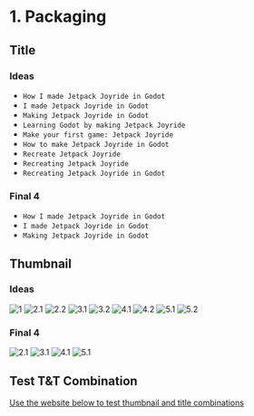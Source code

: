 # 1. Packaging

## Title

### Ideas

- `How I made Jetpack Joyride in Godot`
- `I made Jetpack Joyride in Godot`
- `Making Jetpack Joyride in Godot`
- `Learning Godot by making Jetpack Joyride`
- `Make your first game: Jetpack Joyride`
- `How to make Jetpack Joyride in Godot`
- `Recreate Jetpack Joyride`
- `Recreating Jetpack Joyride`
- `Recreating Jetpack Joyride in Godot`

### Final 4

- `How I made Jetpack Joyride in Godot`
- `I made Jetpack Joyride in Godot`
- `Making Jetpack Joyride in Godot`

## Thumbnail

### Ideas

![1](./thumbnails/final/jetpack-joyride-thumbnail.png)
![2.1](./thumbnails/final/jetpack-joyride-thumbnail-2.1.png)
![2.2](./thumbnails/final/jetpack-joyride-thumbnail-2.2.png)
![3.1](./thumbnails/final/jetpack-joyride-thumbnail-3.1.png)
![3.2](./thumbnails/final/jetpack-joyride-thumbnail-3.2.png)
![4.1](./thumbnails/final/jetpack-joyride-thumbnail-4.1.png)
![4.2](./thumbnails/final/jetpack-joyride-thumbnail-4.2.png)
![5.1](./thumbnails/final/jetpack-joyride-thumbnail-5.1.png)
![5.2](./thumbnails/final/jetpack-joyride-thumbnail-5.2.png)

### Final 4

![2.1](./thumbnails/final/jetpack-joyride-thumbnail-2.1.png)
![3.1](./thumbnails/final/jetpack-joyride-thumbnail-3.1.png)
![4.1](./thumbnails/final/jetpack-joyride-thumbnail-4.2.png)
![5.1](./thumbnails/final/jetpack-joyride-thumbnail-5.1.png)

## Test T&T Combination

[Use the website below to test thumbnail and title combinations](https://thumbsup.tv/)
